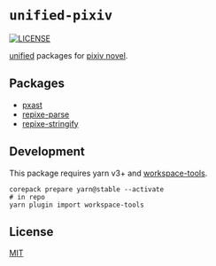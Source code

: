 # `unified-pixiv`

[![LICENSE][license-badge]][license]

[unified][unified] packages for [pixiv novel][pixiv-novel].

## Packages

- [pxast](./packages/pxast)
- [repixe-parse](./packages/repixe-parse)
- [repixe-stringify](./packages/repixe-stringify)

## Development

This package requires yarn v3+ and [workspace-tools][yarn-workspace-tools].

```shell
corepack prepare yarn@stable --activate
# in repo
yarn plugin import workspace-tools
```

## License

[MIT][license]

<!-- Link Definitions-->

[license-badge]: https://img.shields.io/github/license/RShirohara/unified-pixiv
[license]: ./LICENSE
[pixiv-novel]: https://www.pixiv.net/novel/
[unified]: https://github.com/unifiedjs/unified/
[yarn-workspace-tools]: https://github.com/yarnpkg/berry/blob/HEAD/packages/plugin-workspace-tools/README.md
